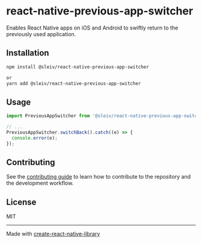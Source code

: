 # react-native-previous-app-switcher

Enables React Native apps on iOS and Android to swiftly return to the previously used application.

## Installation

```sh
npm install @sleiv/react-native-previous-app-switcher

or
yarn add @sleiv/react-native-previous-app-switcher
```

## Usage

```ts
import PreviousAppSwitcher from '@sleiv/react-native-previous-app-switcher';

// ...
PreviousAppSwitcher.switchBack().catch((e) => {
  console.error(e);
});
```

## Contributing

See the [contributing guide](CONTRIBUTING.md) to learn how to contribute to the repository and the development workflow.

## License

MIT

---

Made with [create-react-native-library](https://github.com/callstack/react-native-builder-bob)
